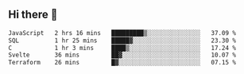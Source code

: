 ## Hi there 👋

<!--START_SECTION:waka-->

```txt
JavaScript   2 hrs 16 mins   █████████▒░░░░░░░░░░░░░░░   37.09 %
SQL          1 hr 25 mins    █████▓░░░░░░░░░░░░░░░░░░░   23.30 %
C            1 hr 3 mins     ████▒░░░░░░░░░░░░░░░░░░░░   17.24 %
Svelte       36 mins         ██▓░░░░░░░░░░░░░░░░░░░░░░   10.07 %
Terraform    26 mins         █▓░░░░░░░░░░░░░░░░░░░░░░░   07.15 %
```

<!--END_SECTION:waka-->

<!--
**taylor475/taylor475** is a ✨ _special_ ✨ repository because its `README.md` (this file) appears on your GitHub profile.

Here are some ideas to get you started:

- 🔭 I’m currently working on ...
- 🌱 I’m currently learning ...
- 👯 I’m looking to collaborate on ...
- 🤔 I’m looking for help with ...
- 💬 Ask me about ...
- 📫 How to reach me: ...
- 😄 Pronouns: ...
- ⚡ Fun fact: ...
-->
